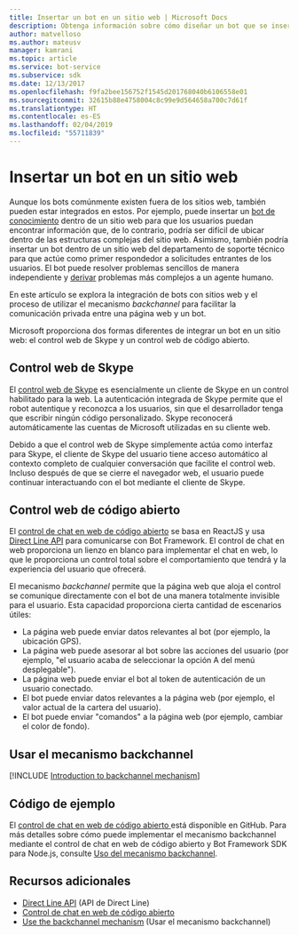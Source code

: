 ```yaml
---
title: Insertar un bot en un sitio web | Microsoft Docs
description: Obtenga información sobre cómo diseñar un bot que se insertará en un sitio web.
author: matvelloso
ms.author: mateusv
manager: kamrani
ms.topic: article
ms.service: bot-service
ms.subservice: sdk
ms.date: 12/13/2017
ms.openlocfilehash: f9fa2bee156752f1545d201768040b6106558e01
ms.sourcegitcommit: 32615b88e4758004c8c99e9d564658a700c7d61f
ms.translationtype: HT
ms.contentlocale: es-ES
ms.lasthandoff: 02/04/2019
ms.locfileid: "55711839"
---
```

# <a name="embed-a-bot-in-a-website"></a>Insertar un bot en un sitio web

Aunque los bots comúnmente existen fuera de los sitios web, también pueden estar integrados en estos. Por ejemplo, puede insertar un [bot de conocimiento](~/bot-service-design-pattern-knowledge-base.md) dentro de un sitio web para que los usuarios puedan encontrar información que, de lo contrario, podría ser difícil de ubicar dentro de las estructuras complejas del sitio web. Asimismo, también podría insertar un bot dentro de un sitio web del departamento de soporte técnico para que actúe como primer respondedor a solicitudes entrantes de los usuarios. El bot puede resolver problemas sencillos de manera independiente y [derivar](~/bot-service-design-pattern-handoff-human.md) problemas más complejos a un agente humano. 

En este artículo se explora la integración de bots con sitios web y el proceso de utilizar el mecanismo *backchannel* para facilitar la comunicación privada entre una página web y un bot. 

Microsoft proporciona dos formas diferentes de integrar un bot en un sitio web: el control web de Skype y un control web de código abierto.

## <a name="skype-web-control"></a>Control web de Skype

El [control web de Skype](https://aka.ms/bot-skype-web-control) es esencialmente un cliente de Skype en un control habilitado para la web. La autenticación integrada de Skype permite que el robot autentique y reconozca a los usuarios, sin que el desarrollador tenga que escribir ningún código personalizado. Skype reconocerá automáticamente las cuentas de Microsoft utilizadas en su cliente web. 

Debido a que el control web de Skype simplemente actúa como interfaz para Skype, el cliente de Skype del usuario tiene acceso  automático al contexto completo de cualquier conversación que facilite el control web. Incluso después de que se cierre el navegador web, el usuario puede continuar interactuando con el bot mediante el cliente de Skype. 

## <a name="open-source-web-control"></a>Control web de código abierto

El <a href="https://aka.ms/BotFramework-WebChat" target="_blank">control de chat en web de código abierto</a> se basa en ReactJS y usa [Direct Line API][directLineAPI] para comunicarse con Bot Framework. El control de chat en web proporciona un lienzo en blanco para implementar el chat en web, lo que le proporciona un control total sobre el comportamiento que tendrá y la experiencia del usuario que ofrecerá. 

El mecanismo *backchannel* permite que la página web que aloja el control se comunique directamente con el bot de una manera totalmente invisible para el usuario. Esta capacidad proporciona cierta cantidad de escenarios útiles: 

- La página web puede enviar datos relevantes al bot (por ejemplo, la ubicación GPS).
- La página web puede asesorar al bot sobre las acciones del usuario (por ejemplo, "el usuario acaba de seleccionar la opción A del menú desplegable").
- La página web puede enviar el bot al token de autenticación de un usuario conectado.
- El bot puede enviar datos relevantes a la página web (por ejemplo, el valor actual de la cartera del usuario).
- El bot puede enviar "comandos" a la página web (por ejemplo, cambiar el color de fondo).

## <a name="using-the-backchannel-mechanism"></a>Usar el mecanismo backchannel

[!INCLUDE [Introduction to backchannel mechanism](~/includes/snippet-backchannel.md)]

## <a name="sample-code"></a>Código de ejemplo

El <a href="https://aka.ms/BotFramework-WebChat" target="_blank">control de chat en web de código abierto </a> está disponible en GitHub. Para más detalles sobre cómo puede implementar el mecanismo backchannel mediante el control de chat en web de código abierto y Bot Framework SDK para Node.js, consulte [Uso del mecanismo backchannel](~/nodejs/bot-builder-nodejs-backchannel.md).

## <a name="additional-resources"></a>Recursos adicionales

- [Direct Line API][directLineAPI] (API de Direct Line)
- [Control de chat en web de código abierto](https://github.com/Microsoft/BotFramework-WebChat)
- [Use the backchannel mechanism](~/nodejs/bot-builder-nodejs-backchannel.md) (Usar el mecanismo backchannel)

[directLineAPI]: https://docs.botframework.com/en-us/restapi/directline3/#navtitle
